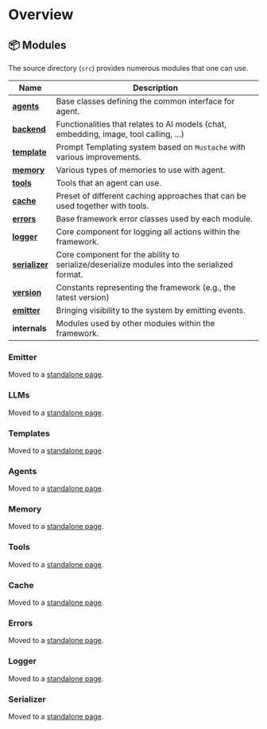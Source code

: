 # Overview

## 📦 Modules

The source directory (`src`) provides numerous modules that one can use.

| Name                                 | Description                                                                                 |
| ------------------------------------ | ------------------------------------------------------------------------------------------- |
| [**agents**](./agents.md)            | Base classes defining the common interface for agent.                                       |
| [**backend**](./backend.md)          | Functionalities that relates to AI models (chat, embedding, image, tool calling, ...)       |
| [**template**](./templates.md)       | Prompt Templating system based on `Mustache` with various improvements.                     |
| [**memory**](./memory.md)            | Various types of memories to use with agent.                                                |
| [**tools**](./tools.md)              | Tools that an agent can use.                                                                |
| [**cache**](./cache.md)              | Preset of different caching approaches that can be used together with tools.                |
| [**errors**](./errors.md)            | Base framework error classes used by each module.                                           |
| [**logger**](./logger.md)            | Core component for logging all actions within the framework.                                |
| [**serializer**](./serialization.md) | Core component for the ability to serialize/deserialize modules into the serialized format. |
| [**version**](./version.md)          | Constants representing the framework (e.g., the latest version)                             |
| [**emitter**](./emitter.md)          | Bringing visibility to the system by emitting events.                                       |
| **internals**                        | Modules used by other modules within the framework.                                         |

### Emitter

Moved to a [standalone page](emitter.md).

### LLMs

Moved to a [standalone page](backend.md).

### Templates

Moved to a [standalone page](templates.md).

### Agents

Moved to a [standalone page](agents.md).

### Memory

Moved to a [standalone page](memory.md).

### Tools

Moved to a [standalone page](tools.md).

### Cache

Moved to a [standalone page](cache.md).

### Errors

Moved to a [standalone page](errors.md).

### Logger

Moved to a [standalone page](logger.md).

### Serializer

Moved to a [standalone page](serialization.md).
